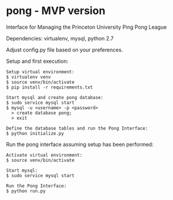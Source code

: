 # pong - MVP version
Interface for Managing the Princeton University Ping Pong League

Dependencies: virtualenv, mysql, python 2.7

Adjust config.py file based on your preferences.

Setup and first execution:

    Setup virtual environment:
    $ virtualenv venv
    $ source venv/bin/activate
    $ pip install -r requirements.txt
    
    Start mysql and create pong database:
    $ sudo service mysql start
    $ mysql -u <username> -p <password>
      > create database pong;
      > exit
      
    Define the database tables and run the Pong Interface:
    $ python initialize.py
    
Run the pong interface assuming setup has been performed:

    Activate virtual environment:
    $ source venv/bin/activate
    
    Start mysql:
    $ sudo service mysql start
      
    Run the Pong Interface:
    $ python run.py


    
    
    
